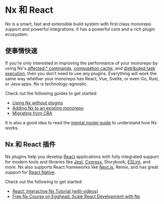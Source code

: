 # Nx 和 React

Nx is a smart, fast and extensible build system with first class monorepo support and powerful integrations. It has a powerful core and a rich plugin ecosystem.

## 使事情快速

If you're only interested in improving the performance of your monorepo by using Nx's [affected:\* commands](/using-nx/affected), [computation cache](/using-nx/cache), and [distributed task execution](/using-nx/dte), then you don't need to use any plugins. Everything will work the same way whether your monorepo has React, Vue, Svelte, or even Go, Rust, or Java apps. Nx is technology-agnostic.

Check out the following guides to get started:

- [Using Nx without plugins](/getting-started/nx-core)
- [Adding Nx to an existing monorepo](/migration/adding-to-monorepo)
- [Migrating from CRA](/migration/migration-cra)

It is also a good idea to read the [mental model guide](/using-nx/mental-model) to understand how Nx works.

## Nx 和 React 插件

Nx plugins help you develop [React](/react/overview) applications with fully integrated support for modern tools
and libraries like [Jest](/jest/overview), [Cypress](/cypress/overview),
Storybook, [ESLint](/linter/eslint), and more. Nx also supports React
frameworks like [Next.js](/guides/nextjs), Remix, and has great support for [React Native](/react-native/overview).

Check out the following to get started:

- [React: Interactive Nx Tutorial (with videos)](/react-tutorial/01-create-application)
- [Free Nx Course on Egghead: Scale React Development with Nx](https://egghead.io/playlists/scale-react-development-with-nx-4038)
